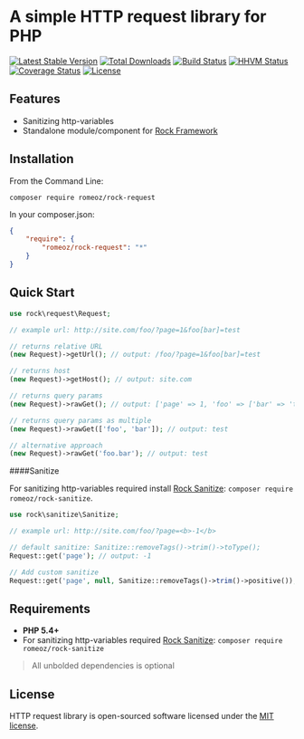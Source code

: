 A simple HTTP request library for PHP
=================

[![Latest Stable Version](https://poser.pugx.org/romeOz/rock-request/v/stable.svg)](https://packagist.org/packages/romeOz/rock-request)
[![Total Downloads](https://poser.pugx.org/romeOz/rock-request/downloads.svg)](https://packagist.org/packages/romeOz/rock-request)
[![Build Status](https://travis-ci.org/romeOz/rock-request.svg?branch=master)](https://travis-ci.org/romeOz/rock-request)
[![HHVM Status](http://hhvm.h4cc.de/badge/romeoz/rock-request.svg)](http://hhvm.h4cc.de/package/romeoz/rock-request)
[![Coverage Status](https://coveralls.io/repos/romeOz/rock-request/badge.svg?branch=master)](https://coveralls.io/r/romeOz/rock-request?branch=master)
[![License](https://poser.pugx.org/romeOz/rock-request/license.svg)](https://packagist.org/packages/romeOz/rock-request)

Features
-------------------

 * Sanitizing http-variables
 * Standalone module/component for [Rock Framework](https://github.com/romeOz/rock)

Installation
-------------------

From the Command Line:

```
composer require romeoz/rock-request
```

In your composer.json:

```json
{
    "require": {
        "romeoz/rock-request": "*"
    }
}
```

Quick Start
-------------------

```php
use rock\request\Request;

// example url: http://site.com/foo/?page=1&foo[bar]=test

// returns relative URL
(new Request)->getUrl(); // output: /foo/?page=1&foo[bar]=test

// returns host
(new Request)->getHost(); // output: site.com

// returns query params
(new Request)->rawGet(); // output: ['page' => 1, 'foo' => ['bar' => 'test']]

// returns query params as multiple
(new Request)->rawGet(['foo', 'bar']); // output: test

// alternative approach
(new Request)->rawGet('foo.bar'); // output: test
```

####Sanitize

For sanitizing http-variables required install [Rock Sanitize](https://github.com/romeOz/rock-sanitize): `composer require romeoz/rock-sanitize`.
 
```php
use rock\sanitize\Sanitize;

// example url: http://site.com/foo/?page=<b>-1</b>

// default sanitize: Sanitize::removeTags()->trim()->toType(); 
Request::get('page'); // output: -1

// Add custom sanitize
Request::get('page', null, Sanitize::removeTags()->trim()->positive()); // output: 1
```

Requirements
-------------------
 * **PHP 5.4+**
 * For sanitizing http-variables required [Rock Sanitize](https://github.com/romeOz/rock-sanitize): `composer require romeoz/rock-sanitize`

>All unbolded dependencies is optional

License
-------------------

HTTP request library is open-sourced software licensed under the [MIT license](http://opensource.org/licenses/MIT).